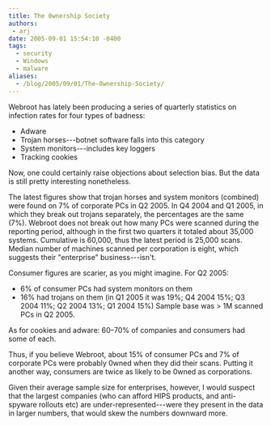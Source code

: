 ```yaml
---
title: The 0wnership Society
authors:
 - arj
date: 2005-09-01 15:54:10 -0400
tags:
  - security
  - Windows
  - malware
aliases:
  - /blog/2005/09/01/The-0wnership-Society/
---
```

Webroot has lately been producing a series of quarterly statistics on infection rates for four types of badness:

* Adware
* Trojan horses---botnet software falls into this category
* System monitors---includes key loggers
* Tracking cookies

Now, one could certainly raise objections about selection bias. But the data is still pretty interesting nonetheless.

The latest figures show that trojan horses and system monitors (combined) were found on 7% of corporate PCs in Q2 2005. In Q4 2004 and Q1 2005, in which they break out trojans separately, the percentages are the same (7%). Webroot does not break out how many PCs were scanned during the reporting period, although in the first two quarters it totaled about 35,000 systems. Cumulative is 60,000, thus the latest period is 25,000 scans. Median number of machines scanned per corporation is eight, which suggests their "enterprise" business---isn't.

Consumer figures are scarier, as you might imagine. For Q2 2005:

* 6% of consumer PCs had system monitors on them
* 16% had trojans on them (in Q1 2005 it was 19%; Q4 2004 15%; Q3 2004 11%; Q2 2004 13%; Q1 2004 15%)
Sample base was > 1M scanned PCs in Q2 2005.

As for cookies and adware: 60&ndash;70% of companies and consumers had some of each.

Thus, if you believe Webroot, about 15% of consumer PCs and 7% of corporate PCs were probably 0wned when they did their scans. Putting it another way, consumers are twice as likely to be 0wned as corporations.

Given their average sample size for enterprises, however, I would suspect that the largest companies (who can afford HIPS products, and anti-spyware rollouts etc) are under-represented---were they present in the data in larger numbers, that would skew the numbers downward more.
